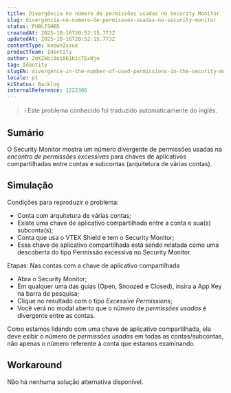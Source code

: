 ```yaml
---
title: Divergência no número de permissões usadas no Security Monitor
slug: divergencia-no-numero-de-permissoes-usadas-no-security-monitor
status: PUBLISHED
createdAt: 2025-10-16T20:52:15.773Z
updatedAt: 2025-10-16T20:52:15.773Z
contentType: knownIssue
productTeam: Identity
author: 2mXZkbi0oi061KicTExNjo
tag: Identity
slugEN: divergence-in-the-number-of-used-permissions-in-the-security-monitor
locale: pt
kiStatus: Backlog
internalReference: 1222306
---
```


>ℹ️ Este problema conhecido foi traduzido automaticamente do inglês.

## Sumário


O Security Monitor mostra um número divergente de permissões usadas na _encontro de permissões excessivas_ para chaves de aplicativos compartilhadas entre contas e subcontas (arquitetura de várias contas).
## Simulação


Condições para reproduzir o problema:

- Conta com arquitetura de várias contas;
- Existe uma chave de aplicativo compartilhada entre a conta e sua(s) subconta(s);
- Conta que usa o VTEX Shield e tem o Security Monitor;
- Essa chave de aplicativo compartilhada está sendo relatada como uma descoberta do tipo Permissão excessiva no Security Monitor.

Etapas:
Nas contas com a chave de aplicativo compartilhada

- Abra o Security Monitor;
- Em qualquer uma das guias (Open, Snoozed e Closed), insira a App Key na barra de pesquisa;
- Clique no resultado com o tipo _Excessive Permissions_;
- Você verá no modal aberto que o número de _permissões usadas_ é divergente entre as contas.

Como estamos lidando com uma chave de aplicativo compartilhada, ela deve exibir o número de _permissões usadas_ em todas as contas/subcontas, não apenas o número referente à conta que estamos examinando.


## Workaround


Não há nenhuma solução alternativa disponível.



